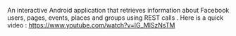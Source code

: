 An interactive Android application that retrieves information about Facebook users, pages, events, places and groups using  REST calls . 
Here is a quick video : https://www.youtube.com/watch?v=lG_MlSzNsTM
